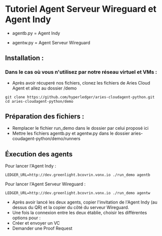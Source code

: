 # Tutoriel Agent Serveur Wireguard et Agent Indy

- agentb.py = Agent Indy

- agentw.py = Agent Serveur Wireguard

## Installation :
### Dans le cas où vous n'utilisez par notre réseau virtuel et VMs :
- Après avoir récuperé nos fichiers, clonez les fichiers de Aries Cloud Agent et allez au dossier /demo
``` 
git clone https://github.com/hyperledger/aries-cloudagent-python.git
cd aries-cloudagent-python/demo

```

## Préparation des fichiers :
- Remplacer le fichier run_demo dans le dossier par celui proposé ici
- Mettre les fichiers agentb.py et agentw.py dans le dossier aries-coudagent-python/demo/runners

## Éxecution des agents
Pour lancer l'Agent Indy : 
```
LEDGER_URL=http://dev.greenlight.bcovrin.vonx.io ./run_demo agentb
```

Pour lancer l'Agent Serveur Wireguard : 
```
LEDGER_URL=http://dev.greenlight.bcovrin.vonx.io ./run_demo agentw
```

- Après avoir lancé les deux agents, copier l'invitation de l'Agent Indy (au dessus du QR) et la copier du côté du serveur Wireguard.
- Une fois la connexion entre les deux établie, choisir les différentes options pour :
- Créer et envoyer un VC
- Demander une Proof Request 
